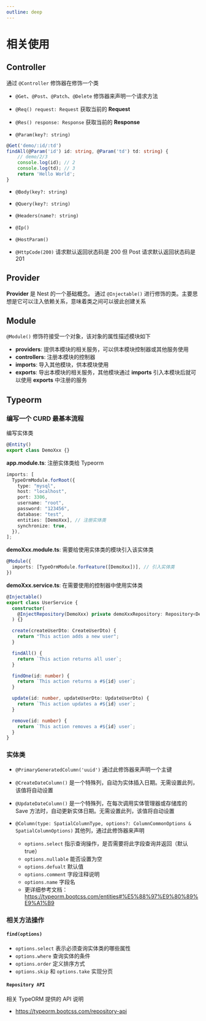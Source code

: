 ```yaml
---
outline: deep
---
```


# 相关使用

## Controller

通过 `@Controller` 修饰器在修饰一个类

- `@Get`、`@Post`、`@Patch`、`@Delete` 修饰器来声明一个请求方法

- `@Req() request: Request` 获取当前的 **Request**

- `@Res() response: Response` 获取当前的 **Response**

- `@Param(key?: string)`

```ts
@Get('demo/:id/:td')
findAll(@Param('id') id: string, @Param('td') td: string) {
    // demo/2/3
    console.log(id); // 2
    console.log(td); // 3
    return 'Hello World';
}
```

- `@Body(key?: string)`

- `@Query(key?: string)`

- `@Headers(name?: string)`

- `@Ip()`

- `@HostParam()`

- `@HttpCode(200)` 请求默认返回状态码是 200 但 Post 请求默认返回状态码是 201

## Provider

**Provider** 是 Nest 的一个基础概念。 通过 `@Injectable()` 进行修饰的类。主要思想是它可以注入依赖关系，意味着类之间可以彼此创建关系

## Module

`@Module()` 修饰符接受一个对象，该对象的属性描述模块如下

- **providers**: 提供本模块的相关服务，可以供本模块控制器或其他服务使用
- **controllers**: 注册本模块的控制器
- **imports**: 导入其他模块，供本模块使用
- **exports**: 导出本模块的相关服务，其他模块通过 **imports** 引入本模块后就可以使用 **exports** 中注册的服务

## Typeorm

### 编写一个 CURD 最基本流程

编写实体类

```ts
@Entity()
export class DemoXxx {}
```

**app.module.ts**: 注册实体类给 Typeorm

```ts
imports: [
  TypeOrmModule.forRoot({
    type: "mysql",
    host: "localhost",
    port: 3306,
    username: "root",
    password: "123456",
    database: "test",
    entities: [DemoXxx], // 注册实体类
    synchronize: true,
  }),
];
```

**demoXxx.module.ts**: 需要给使用实体类的模块引入该实体类

```ts
@Module({
  imports: [TypeOrmModule.forFeature([DemoXxx])], // 引入实体类
})
```

**demoXxx.service.ts**: 在需要使用的控制器中使用实体类

```ts
@Injectable()
export class UserService {
  constructor(
    @InjectRepository(DemoXxx) private demoXxxRepository: Repository<DemoXxx>
  ) {}

  create(createUserDto: CreateUserDto) {
    return "This action adds a new user";
  }

  findAll() {
    return `This action returns all user`;
  }

  findOne(id: number) {
    return `This action returns a #${id} user`;
  }

  update(id: number, updateUserDto: UpdateUserDto) {
    return `This action updates a #${id} user`;
  }

  remove(id: number) {
    return `This action removes a #${id} user`;
  }
}
```

### 实体类

- `@PrimaryGeneratedColumn('uuid')` 通过此修饰器来声明一个主键

- `@CreateDateColumn()` 是一个特殊列，自动为实体插入日期。无需设置此列，该值将自动设置

- `@UpdateDateColumn()` 是一个特殊列，在每次调用实体管理器或存储库的 Save 方法时，自动更新实体日期。无需设置此列，该值将自动设置

- `@Column(type: SpatialColumnType, options?: ColumnCommonOptions & SpatialColumnOptions)` 其他列，通过此修饰器来声明

  - `options.select` 指示查询操作，是否需要将此字段查询并返回（默认 true）
  - `options.nullable` 能否设置为空
  - `options.defualt` 默认值
  - `options.comment` 字段注释说明
  - `options.name` 字段名
  - 更详细参考文档：https://typeorm.bootcss.com/entities#%E5%88%97%E9%80%89%E9%A1%B9

### 相关方法操作

#### `find(options)`

- `options.select` 表示必须查询实体类的哪些属性
- `options.where` 查询实体的条件
- `options.order` 定义排序方式
- `options.skip` 和 `options.take` 实现分页

#### `Repository API`

相关 TypeORM 提供的 API 说明

- https://typeorm.bootcss.com/repository-api
